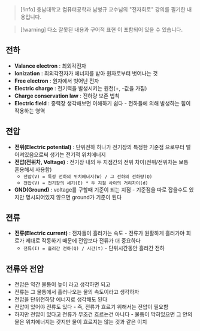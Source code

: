 > [!info] 충남대학교 컴퓨터공학과 남병규 교수님의 "전자회로" 강의를 필기한 내용입니다.

> [!warning] 다소 잘못된 내용과 구어적 표현 이 포함되어 있을 수 있습니다.

## 전하

- **Valance electron** : 최외각전자
- **Ionization** : 최외각전자가 에너지를 받아 원자로부터 벗어나는 것
- **Free electron** : 원자에서 벗어난 전자
- **Electric charge** : 전기력을 발생시키는 원천(+, -값을 가짐)
- **Charge conservation law** : 전하량 보존 법칙
- **Electric field** : 중력장 생각해보면 이해하기 쉽다 - 전하들에 의해 발생하는 힘이 작용하는 영역

## 전압

- **전위(Electric potential)** : 단위전하 하나가 전기장의 특정한 기준점 으로부터 떨어져있음으로써 생기는 전기적 위치에너지
- **전압(전위차, Voltage)** : 전기장 내의 두 지점간의 전위 차이(전위/전위차는 보통 혼용해서 사용함)
	- `전압(V) = 특정 전하의 위치에너지(W) / 그 전하의 전하량(Q)`
	- `전압(V) = 전기장의 세기(E) * 두 지점 사이의 거리차이(d)`
- **GND(Ground)** : voltage를 구할때 기준이 되는 지점 - 기준점을 따로 잡을수도 있지만 명시되어있지 않으면 ground가 기준이 된다

## 전류

- **전류(Electric current)** : 전자들이 흘러가는 속도 - 전류가 원활하게 흘러가야 회로가 제대로 작동하기 때문에 전압보다 전류가 더 중요하다
	- `전류(I) = 흘러간 전하(Q) / 시간(t)` - 단위시간동안 흘러간 전하

## 전류와 전압

- 전압은 약간 물통이 높이 라고 생각하면 되고
- 전류는 그 물통에서 흘러나오는 물의 속도이라고 생각하자
- 전압을 단위전하당 에너지로 생각해도 된다
- 전압이 있어야 전류도 있다 - 즉, 전류가 흐르기 위해서는 전압이 필요함
- 하지만 전압이 있다고 전류가 무조건 흐르는건 아니다 - 물통이 막혀있으면 그 안의 물은 위치에너지는 갖지만 물이 흐르지는 않는 것과 같은 이치